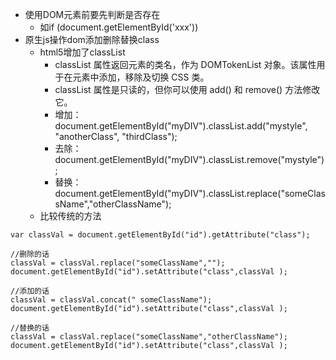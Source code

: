 * 使用DOM元素前要先判断是否存在
    * 如if (document.getElementById('xxx'))
* 原生js操作dom添加删除替换class
    * html5增加了classList
        * classList 属性返回元素的类名，作为 DOMTokenList 对象。该属性用于在元素中添加，移除及切换 CSS 类。
        * classList 属性是只读的，但你可以使用 add() 和 remove() 方法修改它。
        * 增加：document.getElementById("myDIV").classList.add("mystyle", "anotherClass", "thirdClass");
        * 去除：document.getElementById("myDIV").classList.remove("mystyle");
        * 替换：document.getElementById("myDIV").classList.replace("someClassName","otherClassName");
    * 比较传统的方法

```
var classVal = document.getElementById("id").getAttribute("class");

//删除的话
classVal = classVal.replace("someClassName","");
document.getElementById("id").setAttribute("class",classVal );

//添加的话
classVal = classVal.concat(" someClassName");
document.getElementById("id").setAttribute("class",classVal );

//替换的话
classVal = classVal.replace("someClassName","otherClassName");
document.getElementById("id").setAttribute("class",classVal );
```